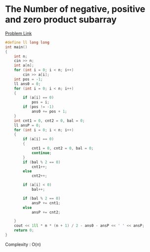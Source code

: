 # The Number of negative, positive and zero product subarray

[Problem Link](https://codeforces.com/contest/1215/problem/B)

```cpp
#define ll long long
int main()
{
    int n;
    cin >> n;
    int a[n];
    for (int i = 0; i < n; i++)
        cin >> a[i];
    int pos = -1;
    ll ans0 = 0;
    for (int i = 0; i < n; i++)
    {
        if (a[i] == 0)
            pos = i;
        if (pos != -1)
            ans0 += pos + 1;
    }
    int cnt1 = 0, cnt2 = 0, bal = 0;
    ll ansP = 0;
    for (int i = 0; i < n; i++)
    {
        if (a[i] == 0)
        {
            cnt1 = 0, cnt2 = 0, bal = 0;
            continue;
        }
        if (bal % 2 == 0)
            cnt1++;
        else
            cnt2++;

        if (a[i] < 0)
            bal++;

        if (bal % 2 == 0)
            ansP += cnt1;
        else
            ansP += cnt2;

    }
    cout << 1ll * n * (n + 1) / 2 - ans0 - ansP << ' ' << ansP;
    return 0;
}
```
Complexity : O(n)
